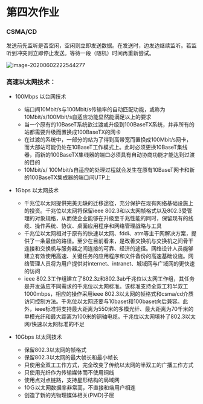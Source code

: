 # 第四次作业

### CSMA/CD

发送前先监听是否空闲，空闲则立即发送数据。在发送时，边发边继续监听。若监听到冲突则立即停止发送。等待一段（随机）时间再重新尝试。

![image-20200602222544277](C:\Users\10316\Documents\GitHub\learn_doc_md\网络规划设计与系统集成\第四次作业.assets\image-20200602222544277.png)

### 高速以太网技术：

* 100Mbps 以台网技术
  * 端口间10Mbit/s与100Mbit/s传输率的自动匹配功能，或称为10Mbit/s/100Mbit/s自适应功能显然能满足以上的要求
  * 当一个原有的10BaseT系统欲过渡或升级到100BaseTX系统，并非所有的站都需要升级而置换成100BaseTX的网卡
  * 在过渡的系统中，一部分的站为了得到高带宽而置换成100Mbit/s网卡，而大部站可能仍处在10BaseT工作模式上。此时必须更换10BaseT集线器，而新的100BaseTX集线器的端口必须具有自动协商功能才能达到过渡的目的
  * 10Mbit/s/ 100Mbit/s自适应的处理过程就会发生在原有10BaseT网卡和新的100BaseTX集成器的端口间UTP上

* 1Gbps 以太网技术
  * 千兆位以太网提供完美无缺的迁移途径，充分保护在现有网络基础设施上的投资。千兆位以太网将保留ieee 802.3和以太网帧格式以及802.3受管理的对象规格，从而使企业能够在升级至千兆性能的同时，保留现有的线缆、操作系统、协议、桌面应用程序和网络管理战略与工具
  * 千兆位以太网相对于原有的快速以太网、fddi、atm等主干网解决方案，提供了一条最佳的路径。至少在目前看来，是改善交换机与交换机之间骨干连接和交换机与服务器之间连接的可靠、经济的途径。网络设计人员能够建立有效使用高速、关键任务的应用程序和文件备份的高速基础设施。网络管理人员将为用户提供对internet、intranet、城域网与广域网的更快速的访问
  * ieee 802.3工作组建立了802.3z和802.3ab千兆位以太网工作组，其任务是开发适应不同需求的千兆位以太网标准。该标准支持全双工和半双工1000mbps，相应的操作采用ieee 802.3以太网的帧格式和csma/cd介质访问控制方法。千兆位以太网还要与10baset和100baset向后兼容。此外，ieee标准将支持最大距离为550米的多模光纤、最大距离为70千米的单模光纤和最大距离为100米的铜轴电缆。千兆位以太网填补了802.3以太网/快速以太网标准的不足

* 10Gbps 以太网技术
  * 保留802.3以太网的帧格式
  * 保留802.3以太网的最大帧长和最小帧长
  * 只使用全双工工作方式，完全改变了传统以太网的半双工的广播工作方式
  * 只使用光纤作为传输媒体而不使用铜线
  * 使用点对点链路，支持星形结构的局域网
  * 10Ｇ以太网数据率非常高，不直接和端用户相连
  * 创造了新的光物理媒体相关(PMD)子层











